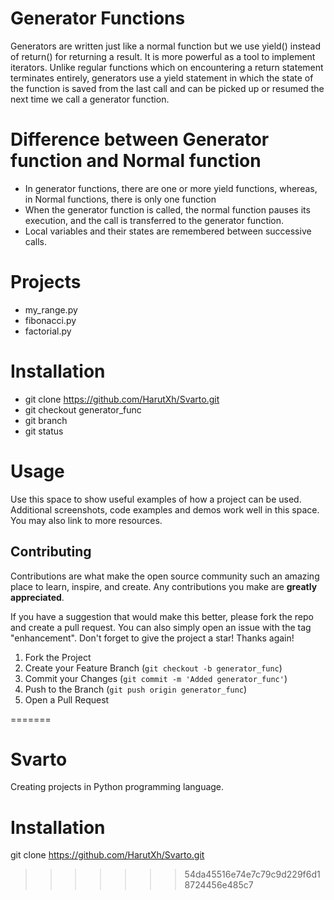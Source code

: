 # Generator Functions
Generators are written just like a normal function but we use yield() instead of return() for returning a result. It is more powerful as a tool to implement iterators. Unlike regular functions which on encountering a return statement terminates entirely, generators use a yield statement in which the state of the function is saved from the last call and can be picked up or resumed the next time we call a generator function.

# Difference between Generator function and Normal function
- In generator functions, there are one or more yield functions, whereas, in Normal functions, there is only one function
- When the generator function is called, the normal function pauses its execution, and the call is transferred to the generator function.
- Local variables and their states are remembered between successive calls.

# Projects
- my_range.py
- fibonacci.py
- factorial.py

# Installation

- git clone https://github.com/HarutXh/Svarto.git
- git checkout generator_func
- git branch
- git status

# Usage

Use this space to show useful examples of how a project can be used. Additional screenshots, code examples and demos work well in this space. You may also link to more resources.

## Contributing

Contributions are what make the open source community such an amazing place to learn, inspire, and create. Any contributions you make are **greatly appreciated**.

If you have a suggestion that would make this better, please fork the repo and create a pull request. You can also simply open an issue with the tag "enhancement".
Don't forget to give the project a star! Thanks again!

1. Fork the Project
2. Create your Feature Branch (`git checkout -b generator_func`)
3. Commit your Changes (`git commit -m 'Added generator_func'`)
4. Push to the Branch (`git push origin generator_func`)
5. Open a Pull Request








=======
# Svarto
Creating projects in Python programming language.

# Installation
git clone https://github.com/HarutXh/Svarto.git
>>>>>>> 54da45516e74e7c79c9d229f6d18724456e485c7
